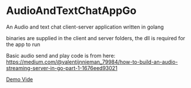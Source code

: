 # AudioAndTextChatAppGo
An Audio and text chat client-server application written in golang

binaries are supplied in the client and server folders, the dll is required for the app to run

Basic audio send and play code is from here: https://medium.com/@valentijnnieman_79984/how-to-build-an-audio-streaming-server-in-go-part-1-1676eed93021

[Demo Vide](demo.mp4)